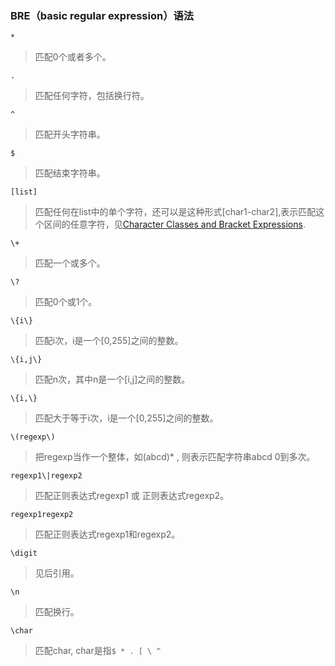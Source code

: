 ### BRE（basic regular expression）语法  
```*```
> 匹配0个或者多个。

```.```
> 匹配任何字符，包括换行符。    

```^```
> 匹配开头字符串。  

```$```
> 匹配结束字符串。  

```[list]```  
> 匹配任何在list中的单个字符，还可以是这种形式[char1-char2],表示匹配这个区间的任意字符，见[Character Classes and Bracket Expressions](https://www.gnu.org/software/sed/manual/sed.html#Character-Classes-and-Bracket-Expressions).  

```\+```
> 匹配一个或多个。

```\?```
> 匹配0个或1个。

```\{i\}```
> 匹配i次，i是一个[0,255]之间的整数。

```\{i,j\}```
> 匹配n次，其中n是一个[i,j]之间的整数。

```\{i,\}```
> 匹配大于等于i次，i是一个[0,255]之间的整数。

```\(regexp\)```
> 把regexp当作一个整体，如\(abcd\)* , 则表示匹配字符串abcd 0到多次。

```regexp1\|regexp2```
> 匹配正则表达式regexp1 或 正则表达式regexp2。

```regexp1regexp2```
> 匹配正则表达式regexp1和regexp2。

```\digit```
> 见后引用。

```\n```
> 匹配换行。

```\char```
> 匹配char, char是指```$ * . [ \ ^ ```
